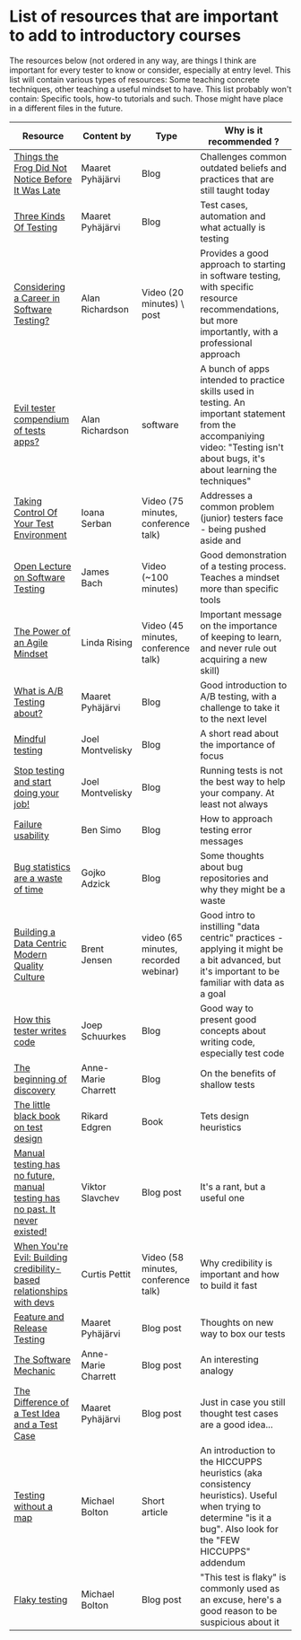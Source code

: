 # List of resources that are important to add to introductory courses

The resources below (not ordered in any way, are things I think are important for every tester to know or consider, especially at entry level.
This list will contain various types of resources: Some teaching concrete techniques, other teaching a useful mindset to have.
This list probably won't contain: Specific tools, how-to tutorials and such. Those might have place in a different files in the future.


|Resource|Content by| Type |Why is it recommended ?|
|---|---|---|---|
|[Things the Frog Did Not Notice Before It Was Late](http://visible-quality.blogspot.com/2018/02/things-frog-did-not-notice-before-it.html)|Maaret Pyhäjärvi|Blog|Challenges common outdated beliefs and practices that are still taught today|
|[Three Kinds Of Testing](https://visible-quality.blogspot.com/2018/09/three-kinds-of-testing.html)|Maaret Pyhäjärvi|Blog|Test cases, automation and what actually is testing|
|[Considering a Career in Software Testing?](http://blog.eviltester.com/2018/02/considering-software-testing-career.html)   |Alan Richardson|Video (20 minutes) \ post|Provides a good approach to starting in software testing, with specific resource recommendations, but more importantly, with a professional approach|
|[Evil tester compendium of tests apps?](http://blog.eviltester.com/2018/08/compendium-test-apps-1-2.html)|Alan Richardson|software|A bunch of apps intended to practice skills used in testing. An important statement from the accompaniying video: "Testing isn't about bugs, it's about learning the techniques"|
|[Taking Control Of Your Test Environment](https://www.youtube.com/watch?v=ufZ4tDSgvv8)|Ioana Serban|Video (75 minutes, conference talk)|Addresses a common problem (junior) testers face - being pushed aside and |
|[Open Lecture on Software Testing](https://www.youtube.com/watch?v=ILkT_HV9DVU)|James Bach|Video (~100 minutes)|Good demonstration of a testing process. Teaches a mindset more than specific tools|
|[The Power of an Agile Mindset](https://www.youtube.com/watch?v=SMvVJwwMn5A)|Linda Rising|Video (45 minutes, conference talk)|Important message on the importance of keeping to learn, and never rule out acquiring a new skill)|
|[What is A/B Testing about?](https://visible-quality.blogspot.com/2018/07/what-is-ab-testing-about.html)|Maaret Pyhäjärvi|Blog|Good introduction to A/B testing, with a challenge to take it to the next level|
|[Mindful testing](http://qablog.practitest.com/mindful-testing/)|Joel Montvelisky|Blog|A short read about the importance of focus|
|[Stop testing and start doing your job!](https://qablog.practitest.com/stop-testing-start-doing-your-job/)|Joel Montvelisky|Blog|Running tests is not the best way to help your company. At least not always|
|[Failure usability](http://www.questioningsoftware.com/2007/08/failure-usability.html)|Ben Simo|Blog|How to approach testing error messages|
|[Bug statistics are a waste of time](https://gojko.net/2011/05/17/bug-statistics-are-a-waste-of-time/)|Gojko Adzick|Blog|Some thoughts about bug repositories and why they might be a waste|
|[Building a Data Centric Modern Quality Culture](https://www.youtube.com/watch?v=7Q87RqN_FcM)|Brent Jensen|video (65 minutes, recorded webinar)|Good intro to instilling "data centric" practices - applying it might be a bit advanced, but it's important to be familiar with data as a goal|
|[How this tester writes code](https://testingcurve.wordpress.com/2019/06/08/how-this-tester-writes-code/)|Joep Schuurkes|Blog|Good way to present good concepts about writing code, especially test code|
|[The beginning of discovery](https://mavericktester.com/2020/02/01/the-beginning-of-discovery/)|Anne-Marie Charrett|Blog|On the benefits of shallow tests|
|[The little black book on test design](http://www.thetesteye.com/papers/TheLittleBlackBookOnTestDesign.pdf)|Rikard Edgren|Book|Tets design heuristics|
|[Manual testing has no future, manual testing has no past. It never existed!](https://mrslavchev.com/2017/12/11/manual-testing-never-existed/)|Viktor Slavchev|Blog post|It's a rant, but a useful one|
|[When You're Evil: Building credibility-based relationships with devs](https://www.youtube.com/watch?v=APSXevi3B3Q)|Curtis Pettit|Video (58 minutes, conference talk)|Why credibility is important and how to build it fast|
|[Feature and Release Testing](https://visible-quality.blogspot.com/2020/05/feature-and-release-testing.html)|Maaret Pyhäjärvi|Blog post|Thoughts on new way to box our tests|
|[The Software Mechanic](https://mavericktester.com/2020/08/16/the-software-mechanic/)|Anne-Marie Charrett|Blog post|An interesting analogy|
|[The Difference of a Test Idea and a Test Case](https://visible-quality.blogspot.com/2020/10/the-difference-of-test-idea-and-test.html)|Maaret Pyhäjärvi|Blog post|Just in case you still thought test cases are a good idea...|
|[Testing without a map](https://www.developsense.com/articles/2005-01-TestingWithoutAMap.pdf)|Michael Bolton|Short article|An introduction to the HICCUPPS heuristics (aka consistency heuristics). Useful when trying to determine "is it a bug". Also look for the "FEW HICCUPPS" addendum|
|[Flaky testing](https://www.developsense.com/blog/2021/02/flaky-testing/)|Michael Bolton|Blog post|"This test is flaky" is commonly used as an excuse, here's a good reason to be suspicious about it|



